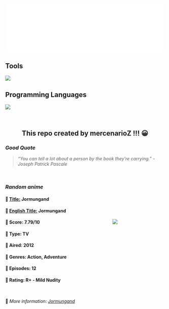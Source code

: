 
<img src="svg/nai.svg" />

<p>
  <h2>Tools</h2>
  <a href="https://skillicons.dev">
    <img src="https://skillicons.dev/icons?i=git,bash,vim,ubuntu,tensorflow,pytorch,docker,raspberrypi" />
  </a>

  <br />

  <h2>Programming Languages</h2>

  <a href="https://skillicons.dev">
    <img src="https://skillicons.dev/icons?i=python,c,cpp" />
  </a>
</p>

<br />

<h2 align="center">This repo created by mercenarioZ !!! 😀</h2>
<h3><i>Good Quote</i></h3>

<blockquote>
<i>
“You can tell a lot about a person by the book they’re carrying.” - Joseph Patrick Pascale
</i>
</blockquote>

<br />

<h3><i>Random anime</i></h3>

<h4>
  <strong>🥭 <u>Title:</u></strong> Jormungand
</h4>

<h4>🌿 <u>English Title:</u> Jormungand</h4>

<img align="right" width="165" src=https://cdn.myanimelist.net/images/anime/11/73280.jpg />

<h4>🌱 Score: 7.79/10</h4>

<h4>🌲 Type: TV</h4>

<h4>🌴 Aired: 2012</h4>

<h4>🌵 Genres: Action, Adventure</h4>

<h4>🥑 Episodes: 12</h4>

<h4>🍏 Rating: R+ - Mild Nudity</h4>

<br />

🍂 *More information: [Jormungand](https://myanimelist.net/anime/12413/Jormungand)*
    